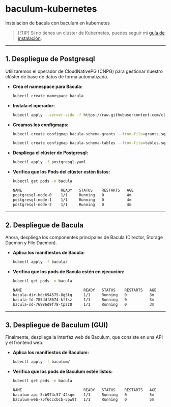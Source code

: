 # baculum-kubernetes
Instalacion de bacula con baculum en kubernetes

> [\!TIP]
> Si no tienes un clúster de Kubernetes, puedes seguir mi [guía de instalación](https://github.com/1237446/Instalacion-de-RK2-con-Cilium).

-----

## 1\. Despliegue de Postgresql

Utilizaremos el operador de CloudNativePG (CNPG) para gestionar nuestro clúster de base de datos de forma automatizada.

  * **Crea el namespace para Bacula:**
  
      ```bash
      kubectl create namespace bacula
      ```

  * **Instala el operador:**
  
      ```bash
      kubectl apply --server-side -f https://raw.githubusercontent.com/cloudnative-pg/cloudnative-pg/release-1.27/releases/cnpg-1.27.1.yaml
      ```

  * **Creamos los configmaps:**

      ```bash
      kubectl create configmap bacula-schema-grants --from-file=grants.sql=/tmp/bacula-sql/grant_postgresql_privileges.sql --namespace bacula

      kubectl create configmap bacula-schema-tables --from-file=tables.sql=/tmp/bacula-sql/make_postgresql_tables.sql --namespace bacula
      ```

  * **Despliega el clúster de Postgresql:**
  
      ```bash
      kubectl apply -f postgresql.yaml
      ```
  
  * **Verifica que los Pods del clúster estén listos:**
  
      ```bash
      kubectl get pods -n bacula
      
      NAME                 READY   STATUS    RESTARTS   AGE
      postgresql-node-0    1/1     Running   0          4m
      postgresql-node-1    1/1     Running   0          4m
      postgresql-node-2    1/1     Running   0          4m
      ```

-----

## 2\. Despliegue de Bacula

Ahora, despliega los componentes principales de Bacula (Director, Storage Daemon y File Daemon).

  * **Aplica los manifiestos de Bacula:**
  
      ```bash
      kubectl apply -f bacula/
      ```
  
  * **Verifica que los pods de Bacula estén en ejecución:**
  
      ```bash
      kubectl get pods -n bacula
      
      NAME                           READY   STATUS    RESTARTS   AGE
      bacula-dir-bdc694575-8g5tq     1/1     Running   0          3m
      bacula-fd-785ddf8674-kffsz     1/1     Running   0          3m
      bacula-sd-76986d9f78-tpzz8     1/1     Running   0          3m
      ```

-----

## 3\. Despliegue de Baculum (GUI)

Finalmente, despliega la interfaz web de Baculum, que consiste en una API y el frontend web.

  * **Aplica los manifiestos de Baculum:**
  
      ```bash
      kubectl apply -f baculum/
      ```
  
  * **Verifica que los pods de Baculum estén listos:**
  
      ```bash
      kubectl get pods -n bacula
      
      NAME                           READY   STATUS    RESTARTS   AGE
      baculum-api-5cb974c57-42sqm    1/1     Running   0          5m
      baculum-web-75f6cccbcb-5pw9t   1/1     Running   0          5m
      ```
